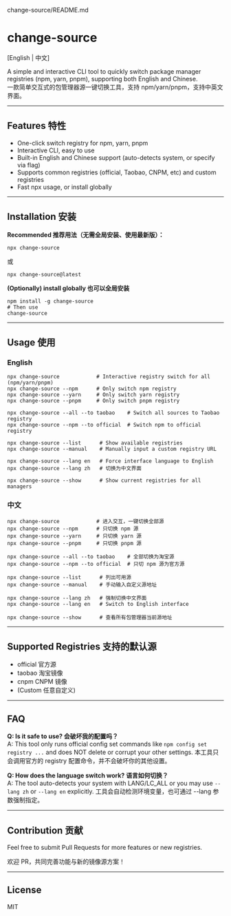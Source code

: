 change-source/README.md
# change-source

[English | 中文]

A simple and interactive CLI tool to quickly switch package manager registries (npm, yarn, pnpm), supporting both English and Chinese.  
一款简单交互式的包管理器源一键切换工具，支持 npm/yarn/pnpm，支持中英文界面。

---

## Features 特性

- One-click switch registry for npm, yarn, pnpm
- Interactive CLI, easy to use
- Built-in English and Chinese support (auto-detects system, or specify via flag)
- Supports common registries (official, Taobao, CNPM, etc) and custom registries
- Fast npx usage, or install globally

---

## Installation 安装

**Recommended 推荐用法（无需全局安装、使用最新版）：**

```shell
npx change-source
```

或

```shell
npx change-source@latest
```

**(Optionally) install globally 也可以全局安装**

```shell
npm install -g change-source
# Then use
change-source
```

---

## Usage 使用

### English

```shell
npx change-source            # Interactive registry switch for all (npm/yarn/pnpm)
npx change-source --npm      # Only switch npm registry
npx change-source --yarn     # Only switch yarn registry
npx change-source --pnpm     # Only switch pnpm registry

npx change-source --all --to taobao    # Switch all sources to Taobao registry
npx change-source --npm --to official  # Switch npm to official registry

npx change-source --list      # Show available registries
npx change-source --manual    # Manually input a custom registry URL

npx change-source --lang en   # Force interface language to English
npx change-source --lang zh   # 切换为中文界面

npx change-source --show      # Show current registries for all managers
```

### 中文

```shell
npx change-source            # 进入交互，一键切换全部源
npx change-source --npm      # 只切换 npm 源
npx change-source --yarn     # 只切换 yarn 源
npx change-source --pnpm     # 只切换 pnpm 源

npx change-source --all --to taobao    # 全部切换为淘宝源
npx change-source --npm --to official  # 只切 npm 源为官方源

npx change-source --list      # 列出可用源
npx change-source --manual    # 手动输入自定义源地址

npx change-source --lang zh   # 强制切换中文界面
npx change-source --lang en   # Switch to English interface

npx change-source --show      # 查看所有包管理器当前源地址
```

---

## Supported Registries 支持的默认源

- official 官方源
- taobao 淘宝镜像
- cnpm CNPM 镜像
- (Custom 任意自定义)

---

## FAQ

**Q: Is it safe to use? 会破坏我的配置吗？**  
A: This tool only runs official config set commands like `npm config set registry ...` and does NOT delete or corrupt your other settings. 本工具只会调用官方的 registry 配置命令，并不会破坏你的其他设置。

**Q: How does the language switch work? 语言如何切换？**  
A: The tool auto-detects your system with LANG/LC_ALL or you may use `--lang zh` or `--lang en` explicitly. 工具会自动检测环境变量，也可通过 --lang 参数强制指定。

---

## Contribution 贡献

Feel free to submit Pull Requests for more features or new registries.

欢迎 PR，共同完善功能与新的镜像源方案！

---

## License

MIT